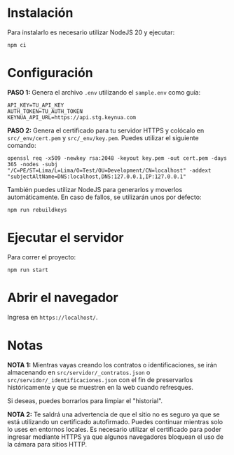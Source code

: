 # Instalación

Para instalarlo es necesario utilizar NodeJS 20 y ejecutar:

```shell
npm ci
```

# Configuración

**PASO 1:** Genera el archivo `.env` utilizando el `sample.env` como guía:

```env
API_KEY=TU_API_KEY
AUTH_TOKEN=TU_AUTH_TOKEN
KEYNUA_API_URL=https://api.stg.keynua.com
```

**PASO 2:** Genera el certificado para tu servidor HTTPS y colócalo en `src/_env/cert.pem` y `src/_env/key.pem`. Puedes utilizar el siguiente comando:

```shell
openssl req -x509 -newkey rsa:2048 -keyout key.pem -out cert.pem -days 365 -nodes -subj "/C=PE/ST=Lima/L=Lima/O=Test/OU=Development/CN=localhost" -addext "subjectAltName=DNS:localhost,DNS:127.0.0.1,IP:127.0.0.1"
```

También puedes utilizar NodeJS para generarlos y moverlos automáticamente. En caso de fallos, se utilizarán unos por defecto:

```shell
npm run rebuildkeys
```

# Ejecutar el servidor

Para correr el proyecto:

```shell
npm run start
```

# Abrir el navegador

Ingresa en `https://localhost/`.

# Notas

**NOTA 1:** Mientras vayas creando los contratos o identificaciones, se irán almacenando en `src/servidor/_contratos.json` o `src/servidor/_identificaciones.json` con el fin de preservarlos históricamente y que se muestren en la web cuando refresques.

Si deseas, puedes borrarlos para limpiar el "historial".

**NOTA 2:** Te saldrá una advertencia de que el sitio no es seguro ya que se está utilizando un certificado autofirmado. Puedes continuar mientras solo lo uses en entornos locales. Es necesario utilizar el certificado para poder ingresar mediante HTTPS ya que algunos navegadores bloquean el uso de la cámara para sitios HTTP.
